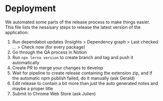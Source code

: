 # Deployment

We automated some parts of the release process to make things easier. This file lists the nessisary steps to release the latest version of the application:

1. Run dependabot updates (Insights > Dependency graph > Last checked ... > Check now (for every package)
2. Go through the QA process in Notion
3. Run `npx lerna version` to create branch and tag and push it automatically
4. Create PR to merge your changes to develop
5. Wait for pipeline to create release containing the extension zip, and if the automatic npm publish failed, do it manually (ask Gerald)
6. Edit release to contain a bit more than just the auto generated notes and maybe a proper title
7. Submit to Chrome Web Store (ask Julien)
